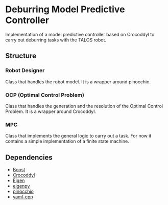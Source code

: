 # Deburring Model Predictive Controller

Implementation of a model predictive controller based on Crocoddyl to carry out deburring tasks with the TALOS robot.

## Structure
### Robot Designer

Class that handles the robot model.
It is a wrapper around pinocchio.

### OCP (Optimal Control Problem)

Class that handles the generation and the resolution of the Optimal Control Problem.
It is a wrapper around Crocoddyl.

### MPC

Class that implements the general logic to carry out a task.
For now it contains a simple implementation of a finite state machine.

## Dependencies

* [Boost](https://www.boost.org/)
* [Crocoddyl](https://github.com/loco-3d/crocoddyl)
* [Eigen](http://eigen.tuxfamily.org/index.php?title=Main_Page)
* [eigenpy](https://github.com/stack-of-tasks/eigenpy)
* [pinocchio](https://github.com/stack-of-tasks/pinocchio)
* [yaml-cpp](https://github.com/jbeder/yaml-cpp)
